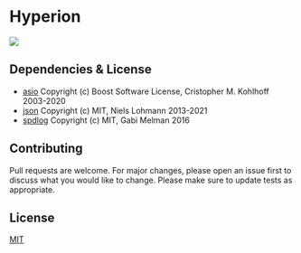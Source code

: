 ﻿# Hyperion
![](https://img.shields.io/badge/license-MIT-yellow)

## Dependencies & License
- [asio](https://github.com/chriskohlhoff/asio/blob/master/asio/COPYING) Copyright (c) Boost Software License, Cristopher M. Kohlhoff 2003-2020
- [json](https://github.com/nlohmann/json/blob/develop/LICENSE.MIT) Copyright (c) MIT, Niels Lohmann 2013-2021
- [spdlog](https://github.com/gabime/spdlog/blob/v1.x/LICENSE) Copyright (c) MIT, Gabi Melman 2016

## Contributing
Pull requests are welcome. For major changes, please open an issue first to discuss what you would like to change.
Please make sure to update tests as appropriate.

## License
[MIT](https://choosealicense.com/licenses/mit/)
